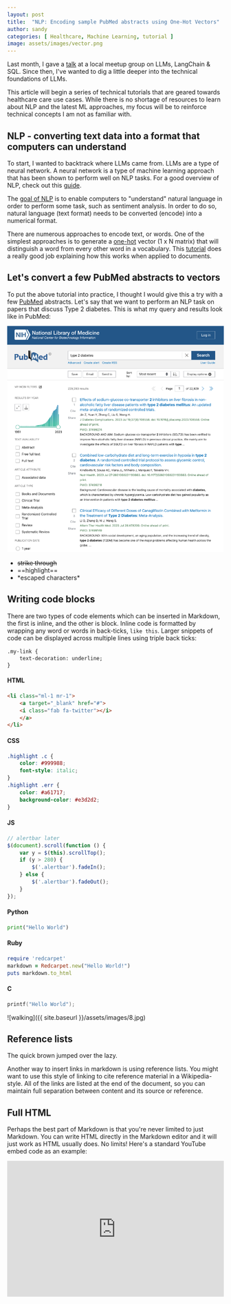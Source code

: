 ```yaml
---
layout: post
title:  "NLP: Encoding sample PubMed abstracts using One-Hot Vectors"
author: sandy
categories: [ Healthcare, Machine Learning, tutorial ]
image: assets/images/vector.png
---
```


Last month, I gave a [talk](https://www.meetup.com/new-jersey-sql-data-platform-user-group/events/294231326/) at a local meetup group 
on LLMs, LangChain & SQL.  Since then, I've wanted to dig a little deeper into the technical foundations of LLMs.

This article will begin a series of technical tutorials that are geared towards healthcare care use cases.  While there is no shortage of resources to learn about NLP and the latest ML approaches, my focus will be to reinforce technical concepts I am not as familiar with.


## NLP - converting text data into a format that computers can understand

To start, I wanted to backtrack where LLMs came from.  LLMs are a type of neural network.  A neural network is a type of machine learning approach that has been shown to perform well on NLP tasks.  For a good overview of NLP, check out this [guide](https://www.deeplearning.ai/resources/natural-language-processing).

The [goal of NLP](https://web.stanford.edu/class/cs224n/readings/cs224n-2019-notes01-wordvecs1.pdf) is to enable computers to "understand" natural language in order to perform some task, such as sentiment analysis.  In order to do so, natural language (text format) needs to be converted (encode) into a numerical format.

There are numerous approaches to encode text, or words.  One of the simplest approaches is to generate a [one-hot](https://en.wikipedia.org/wiki/One-hot) vector (1 x N matrix) that will distinguish a word from every other word in a vocabulary.  This [tutorial](https://gyan-mittal.com/nlp-ai-ml/nlp-word-encoding-by-one-hot-encoding/) does a really good job explaining how this works when applied to documents.   

## Let's convert a few PubMed abstracts to vectors

To put the above tutorial into practice, I thought I would give this a try with a few [PubMed](https://pubmed.ncbi.nlm.nih.gov/) abstracts.  Let's say that we want to perform an NLP task on papers that discuss Type 2 diabetes.  This is what my query and results look like in PubMed:

![PubMed](/assets/images/2023-07-28_PubMed.png)



+ ~~strike through~~
+ ==highlight==
+ \*escaped characters\*


## Writing code blocks

There are two types of code elements which can be inserted in Markdown, the first is inline, and the other is block. Inline code is formatted by wrapping any word or words in back-ticks, `like this`. Larger snippets of code can be displayed across multiple lines using triple back ticks:

```
.my-link {
    text-decoration: underline;
}
```

#### HTML

```html
<li class="ml-1 mr-1">
    <a target="_blank" href="#">
    <i class="fab fa-twitter"></i>
    </a>
</li>
```

#### CSS

```css
.highlight .c {
    color: #999988;
    font-style: italic; 
}
.highlight .err {
    color: #a61717;
    background-color: #e3d2d2; 
}
```

#### JS

```js
// alertbar later
$(document).scroll(function () {
    var y = $(this).scrollTop();
    if (y > 280) {
        $('.alertbar').fadeIn();
    } else {
        $('.alertbar').fadeOut();
    }
});
```

#### Python

```python
print("Hello World")
```

#### Ruby

```ruby
require 'redcarpet'
markdown = Redcarpet.new("Hello World!")
puts markdown.to_html
```

#### C

```c
printf("Hello World");
```




![walking]({{ site.baseurl }}/assets/images/8.jpg)

## Reference lists

The quick brown jumped over the lazy.

Another way to insert links in markdown is using reference lists. You might want to use this style of linking to cite reference material in a Wikipedia-style. All of the links are listed at the end of the document, so you can maintain full separation between content and its source or reference.

## Full HTML

Perhaps the best part of Markdown is that you're never limited to just Markdown. You can write HTML directly in the Markdown editor and it will just work as HTML usually does. No limits! Here's a standard YouTube embed code as an example:

<p><iframe style="width:100%;" height="315" src="https://www.youtube.com/embed/Cniqsc9QfDo?rel=0&amp;showinfo=0" frameborder="0" allowfullscreen></iframe></p>
